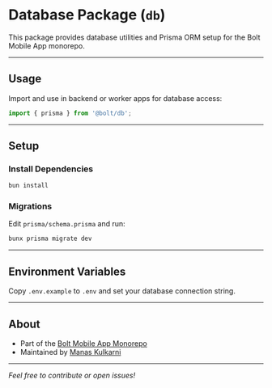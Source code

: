 # Database Package (`db`)

This package provides database utilities and Prisma ORM setup for the Bolt Mobile App monorepo.

---

## Usage

Import and use in backend or worker apps for database access:

```ts
import { prisma } from '@bolt/db';
```

---

## Setup

### Install Dependencies

```bash
bun install
```

### Migrations

Edit `prisma/schema.prisma` and run:

```bash
bunx prisma migrate dev
```

---

## Environment Variables

Copy `.env.example` to `.env` and set your database connection string.

---

## About

- Part of the [Bolt Mobile App Monorepo](https://github.com/mdkulkarni2005/bolt-mobile-app)
- Maintained by [Manas Kulkarni](https://github.com/mdkulkarni2005)

---

*Feel free to contribute or open issues!*
